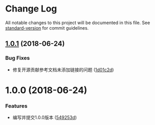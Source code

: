 # Change Log

All notable changes to this project will be documented in this file. See [standard-version](https://github.com/conventional-changelog/standard-version) for commit guidelines.

<a name="1.0.1"></a>
## [1.0.1](https://github.com/snakeclub/FCMM/compare/v1.0.0...v1.0.1) (2018-06-24)


### Bug Fixes

* 修复开源贡献参考文档未添加链接的问题 ([1d01c2d](https://github.com/snakeclub/FCMM/commit/1d01c2d))



<a name="1.0.0"></a>
# 1.0.0 (2018-06-24)


### Features

* 编写并提交1.0.0版本 ([549253d](https://github.com/snakeclub/FCMM/commit/549253d))
